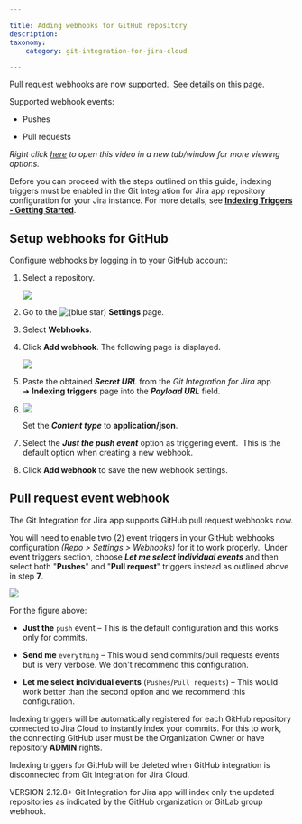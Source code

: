 ```yaml
---

title: Adding webhooks for GitHub repository
description:
taxonomy:
    category: git-integration-for-jira-cloud

---
```

Pull request webhooks are now supported.  [See details](https://bigbrassband.atlassian.net/wiki/spaces/GITCLOUD/pages/171377213/Adding+webhooks+for+GitHub+repository#Pull-request-event-webhook) on this page.

Supported webhook events:

*   Pushes

*   Pull requests


_Right click_ [_here_](https://bigbrassband.wistia.net/medias/pewl2o9uk6) _to open this video in a new tab/window for more viewing options._

Before you can proceed with the steps outlined on this guide, indexing triggers must be enabled in the Git Integration for Jira app repository configuration for your Jira instance. For more details, see [**Indexing Triggers - Getting Started**](/git-integration-for-jira-cloud/Indexing-Triggers).

## Setup webhooks for GitHub

Configure webhooks by logging in to your GitHub account:

1.  Select a repository.

    ![](https://bigbrassband.atlassian.net/wiki/download/attachments/171377213/new-github-webhook-setting-page(c1).png?version=1&modificationDate=1617192156368&cacheVersion=1&api=v2)
2.  Go to the ![(blue star)](/wiki/s/-1639011364/6452/8b4898d3c114827e64ec143b4fa79bb76a6cfa5b/_/images/icons/emoticons/star_blue.png) **Settings** page.

3.  Select **Webhooks**.

4.  Click **Add webhook**. The following page is displayed.

    ![](https://bigbrassband.atlassian.net/wiki/download/thumbnails/171377213/web-hooks-github-settings-add(c).png?version=1&modificationDate=1617192156377&cacheVersion=1&api=v2&width=646&height=708)
5.  Paste the obtained _**Secret URL**_ from the _Git Integration for Jira_ app  ➜ **Indexing triggers** page into the _**Payload URL**_ field.

6.  ![](https://bigbrassband.atlassian.net/wiki/download/thumbnails/171377213/jira-cloud-webhook-url-loc(c1).png?version=1&modificationDate=1617192156381&cacheVersion=1&api=v2&width=646&height=430)

    Set the _**Content type**_ to **application/json**.

7.  Select the _**Just the push event**_ option as triggering event.  This is the default option when creating a new webhook.

8.  Click **Add webhook** to save the new webhook settings.


## Pull request event webhook

The Git Integration for Jira app supports GitHub pull request webhooks now.

You will need to enable two (2) event triggers in your GitHub webhooks configuration _(Repo > Settings > Webhooks)_ for it to work properly.  Under event triggers section, choose _**Let me select individual events**_ and then select both "**Pushes**" and "**Pull request**" triggers instead as outlined above in step **7**.

![](https://bigbrassband.atlassian.net/wiki/download/thumbnails/171377213/github-pull-request-event-trigger-webhook.png?version=2&modificationDate=1617192156387&cacheVersion=1&api=v2&width=612&height=302)

For the figure above:

*   **Just the** `push` event – This is the default configuration and this works only for commits.

*   **Send me** `everything` – This would send commits/pull requests events but is very verbose. We don't recommend this configuration.

*   **Let me select individual events** (`Pushes`/`Pull requests`) – This would work better than the second option and we recommend this configuration.


Indexing triggers will be automatically registered for each GitHub repository connected to Jira Cloud to instantly index your commits. For this to work, the connecting GitHub user must be the Organization Owner or have repository **ADMIN** rights.

Indexing triggers for GitHub will be deleted when GitHub integration is disconnected from Git Integration for Jira Cloud.

VERSION 2.12.8+ Git Integration for Jira app will index only the updated repositories as indicated by the GitHub organization or GitLab group webhook.